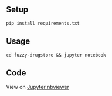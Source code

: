 
## Setup

```console
pip install requirements.txt
```

## Usage

```console
cd fuzzy-drugstore && jupyter notebook
```

## Code

View on [Jupyter nbviewer](https://nbviewer.jupyter.org/github/wildonion/fuzzy-drugstore/blob/main/app.ipynb) 
